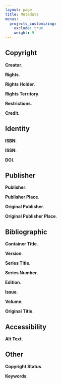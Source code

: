 ```yaml
---
layout: page
title: Metadata
menus:
  projects_customizing:
    exclude: true
    weight: 9
---
```


## Copyright

**Creator**.

**Rights**.

**Rights Holder**.

**Rights Territory**.

**Restrictions**.

**Credit**.

## Identity

**ISBN**.

**ISSN**.

**DOI**.

## Publisher

**Publisher**.

**Publisher Place**.

**Original Publisher**.

**Original Publisher Place**.

## Bibliographic

**Container Title**.

**Version**.

**Series Title**.

**Series Number**.

**Edition**.

**Issue**.

**Volume**.

**Original Title**.

## Accessibility

**Alt Text**.

## Other

**Copyright Status**.

**Keywords**.
